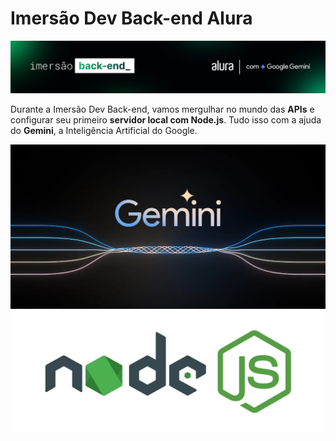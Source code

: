 # Imersão Dev Back-end Alura 
![alt text](imagens/imersao.png)

Durante a Imersão Dev Back-end, vamos mergulhar no mundo das **APIs** e configurar seu primeiro **servidor local com Node.js**. Tudo isso com a ajuda do **Gemini**, a Inteligência Artificial do Google.

![alt text](imagens/gemini.png)
![alt text](imagens/nodeJS.png)